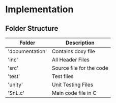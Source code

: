 # Implementation


## Folder Structure
Folder          | Description
----------------|-------------
'documentation' | Contains doxy file
'inc'           | All Header Files
'src'           | Source file for the code
'test'          | Test files
'unity'         | Unit Testing Files
'SnL.c'         | Main code file in C
